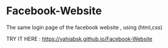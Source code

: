 # Facebook-Website
The same login page of the facebook website , using (html,css)

TRY IT HERE : https://yahiabsk.github.io/Facebook-Website